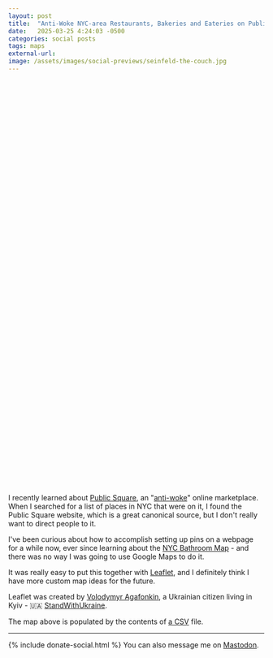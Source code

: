 ```yaml
---
layout: post
title:  "Anti-Woke NYC-area Restaurants, Bakeries and Eateries on PublicSquare"
date:   2025-03-25 4:24:03 -0500
categories: social posts
tags: maps
external-url:
image: /assets/images/social-previews/seinfeld-the-couch.jpg
---
```


<link rel="stylesheet" href="https://unpkg.com/leaflet@1.9.4/dist/leaflet.css" integrity="sha256-p4NxAoJBhIIN+hmNHrzRCf9tD/miZyoHS5obTRR9BMY=" crossorigin=""/>
<script src="https://unpkg.com/leaflet@1.9.4/dist/leaflet.js" integrity="sha256-20nQCchB9co0qIjJZRGuk2/Z9VM+kNiyxNV1lvTlZBo=" crossorigin=""></script>

<!-- Add the Papaparse library for CSV parsing -->
<script src="https://cdnjs.cloudflare.com/ajax/libs/PapaParse/5.3.0/papaparse.min.js"></script>

<style>
        html, body {
            height: 100%;
            margin: 0;
        }
        .leaflet-container {
            height: 400px;
            width: 600px;
            max-width: 100%;
            max-height: 100%;
        }
</style>

<div id="map" style="width: 1200px; height: 800px;"></div>

<script>
    const map = L.map('map').setView([40.712778, -74.006111], 11);

    const tiles = L.tileLayer('https://tile.openstreetmap.org/{z}/{x}/{y}.png', {
        maxZoom: 19,
        attribution: '&copy; <a href="http://www.openstreetmap.org/copyright">OpenStreetMap</a> contributors'
    }).addTo(map);

    // Function to load CSV and add markers to the map
    function loadMarkers() {
        // Load your CSV file using Papaparse
        Papa.parse('{{site.url}}/assets/data/publicsquare/markers.csv', {
            download: true, // Downloads the file
            header: true, // Assumes the first row contains headers
            debug: true, // Enable debug for more info in the console
            complete: function(results) {
                // For each row in the CSV, create a marker
                results.data.forEach(function(row) {
                    const lat = parseFloat(row.latitude);
                    const lon = parseFloat(row.longitude);
                    const title = row.title;
                    const link = row.link;

                    // Ensure lat/lon are valid
                    if (isNaN(lat) || isNaN(lon)) {
                        console.error('Invalid coordinates for marker:', row);
                        return; // Skip this marker if the coordinates are invalid
                    }

                    // Add a simple marker to the map (no custom icon)
                    const marker = L.marker([lat, lon]).addTo(map)
                        .bindPopup(`<b>${title}</b><br /><a href="${link}" target="_blank">Link</a>`);
                });
            },
            error: function(error) {
                console.error("Error loading CSV file", error);
            }
        });
    }

    // Call the function to load the markers when the page loads
    loadMarkers();
</script>

I recently learned about [Public Square](https://en.wikipedia.org/wiki/Public_Square_(company)), an "[anti-woke](https://archive.ph/Doas5)" online marketplace. When I searched for a list of places in NYC that were on it, I found the Public Square website, which is a great canonical source, but I don't really want to direct people to it.

I've been curious about how to accomplish setting up pins on a webpage for a while now, ever since learning about the [NYC Bathroom Map](https://www.got2gonyc.com) - and there was no way I was going to use Google Maps to do it.

It was really easy to put this together with [Leaflet](https://leafletjs.com/examples/quick-start/), and I definitely think I have more custom map ideas for the future.

Leaflet was created by [Volodymyr Agafonkin](https://agafonkin.com/), a Ukrainian citizen living in Kyiv - 🇺🇦 [StandWithUkraine](https://stand-with-ukraine.pp.ua/).

The map above is populated by the contents of [a CSV]({{site.url}}/assets/data/publicsquare/markers.csv) file.

---

{% include donate-social.html %} You can also message me on [Mastodon](https://mastodon.social/@yoasif).

